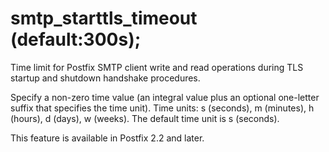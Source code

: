 # smtp_starttls_timeout (default:300s); 

 Time limit for Postfix SMTP client write and read operations
during TLS startup and shutdown handshake procedures. 

 Specify a non-zero time value (an integral value plus an optional
one-letter suffix that specifies the time unit).  Time units: s
(seconds), m (minutes), h (hours), d (days), w (weeks).
The default time unit is s (seconds).  

 This feature is available in Postfix 2.2 and later.  


